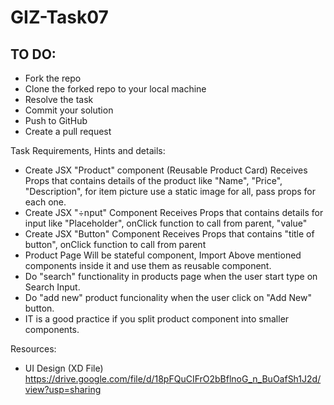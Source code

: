 # GIZ-Task07
## TO DO:
* Fork the repo
* Clone the forked repo to your local machine
* Resolve the task
* Commit your solution
* Push to GitHub
* Create a pull request

Task Requirements, Hints and details:
- Create JSX "Product" component (Reusable Product Card)
Receives Props that contains details of the product like "Name", "Price", "Description", for item picture use a static image for all, pass props for each one.
- Create JSX "÷nput" Component
Receives Props that contains details for input like "Placeholder", onClick function to call from parent, "value"
- Create JSX "Button" Component
Receives Props that contains "title of button", onClick function to call from parent 
- Product Page
Will be stateful component, Import Above mentioned components inside it and use them as reusable component.
- Do "search" functionality in products page when the user start type on Search Input.
- Do "add new" product funcionality when the user click on "Add New" button.
- IT is a good practice if you split product component into smaller components.


Resources:
- UI Design (XD File)
https://drive.google.com/file/d/18pFQuCIFrO2bBflnoG_n_BuOafSh1J2d/view?usp=sharing
